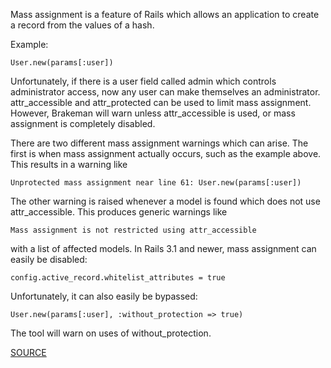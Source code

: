 Mass assignment is a feature of Rails which allows an application to create a record from the values of a hash.

Example:

    User.new(params[:user])

Unfortunately, if there is a user field called admin which controls administrator access, now any user can make themselves an administrator.
attr_accessible and attr_protected can be used to limit mass assignment. However, Brakeman will warn unless attr_accessible is used, or mass assignment is completely disabled.

There are two different mass assignment warnings which can arise. The first is when mass assignment actually occurs, such as the example above. This results in a warning like

    Unprotected mass assignment near line 61: User.new(params[:user])

The other warning is raised whenever a model is found which does not use attr_accessible. This produces generic warnings like

    Mass assignment is not restricted using attr_accessible

with a list of affected models.
In Rails 3.1 and newer, mass assignment can easily be disabled:

    config.active_record.whitelist_attributes = true

Unfortunately, it can also easily be bypassed:

    User.new(params[:user], :without_protection => true)

The tool will warn on uses of without_protection.

[SOURCE](http://brakemanscanner.org/docs/warning_types/mass_assignment/)